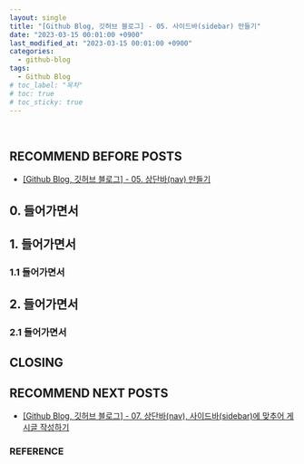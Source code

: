 ```yaml
---
layout: single
title: "[Github Blog, 깃허브 블로그] - 05. 사이드바(sidebar) 만들기"
date: "2023-03-15 00:01:00 +0900"
last_modified_at: "2023-03-15 00:01:00 +0900"
categories:
  - github-blog
tags:
  - Github Blog
# toc_label: "목차"
# toc: true
# toc_sticky: true
---
```


<br/>

## RECOMMEND BEFORE POSTS

- [[Github Blog, 깃허브 블로그] - 05. 상단바(nav) 만들기][github-blog-05]

## 0. 들어가면서

## 1. 들어가면서

### 1.1 들어가면서

## 2. 들어가면서

### 2.1 들어가면서

## CLOSING

## RECOMMEND NEXT POSTS

- [[Github Blog, 깃허브 블로그] - 07. 상단바(nav), 사이드바(sidebar)에 맞추어 게시글 작성하기][github-blog-07]

[github-blog-05]: https://feelincoding.github.io/github-blog/github-blog-05-nav/
[github-blog-07]: https://feelincoding.github.io/github-blog/github-blog-06-sidebar/

### REFERENCE

